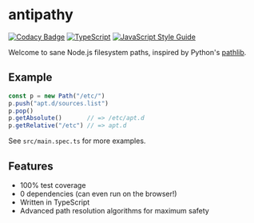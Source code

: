 
# antipathy
[![Codacy Badge](https://api.codacy.com/project/badge/Grade/a09451bf729d4751b64d238b6764c4ba)](https://app.codacy.com/app/git_26/antipathy?utm_source=github.com&utm_medium=referral&utm_content=jwinnie/antipathy&utm_campaign=Badge_Grade_Dashboard)
[![TypeScript](https://badges.frapsoft.com/typescript/love/typescript.svg?v=101)](https://github.com/ellerbrock/typescript-badges/) [![JavaScript Style Guide](https://img.shields.io/badge/code_style-standard-brightgreen.svg)](https://standardjs.com)

Welcome to sane Node.js filesystem paths, inspired by Python's [pathlib](https://docs.python.org/3/library/pathlib.html).

## Example
```typescript
const p = new Path("/etc/")
p.push("apt.d/sources.list")
p.pop()
p.getAbsolute()       // => /etc/apt.d
p.getRelative("/etc") // => apt.d
```
See `src/main.spec.ts` for more examples.

## Features
- 100% test coverage
- 0 dependencies (can even run on the browser!)
- Written in TypeScript
- Advanced path resolution algorithms for maximum safety
